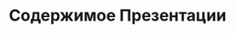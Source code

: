 ---
title: Содержимое Презентации
type: docs
weight: 30
url: /ru/python-net/presentation-content/
---